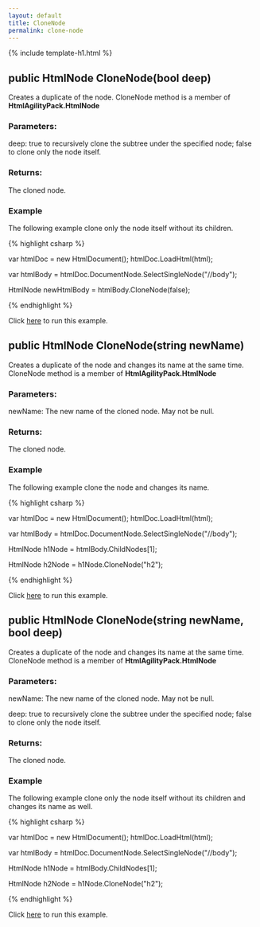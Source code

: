 ```yaml
---
layout: default
title: CloneNode
permalink: clone-node
---
```


{% include template-h1.html %}

## public HtmlNode CloneNode(bool deep)

Creates a duplicate of the node. CloneNode method is a member of **HtmlAgilityPack.HtmlNode**

### Parameters:

deep: true to recursively clone the subtree under the specified node; false to clone only the node itself.

### Returns:

The cloned node.

### Example

The following example clone only the node itself without its children.

{% highlight csharp %}

var htmlDoc = new HtmlDocument();
htmlDoc.LoadHtml(html);

var htmlBody = htmlDoc.DocumentNode.SelectSingleNode("//body");
		
HtmlNode newHtmlBody = htmlBody.CloneNode(false);

{% endhighlight %}

Click [here](https://dotnetfiddle.net/ETUR7Y) to run this example.

## public HtmlNode CloneNode(string newName)

Creates a duplicate of the node and changes its name at the same time. CloneNode method is a member of **HtmlAgilityPack.HtmlNode**

### Parameters:

newName: The new name of the cloned node. May not be null.

### Returns:

The cloned node.

### Example

The following example clone the node and changes its name.

{% highlight csharp %}

var htmlDoc = new HtmlDocument();
htmlDoc.LoadHtml(html);

var htmlBody = htmlDoc.DocumentNode.SelectSingleNode("//body");
		
HtmlNode h1Node = htmlBody.ChildNodes[1];

HtmlNode h2Node = h1Node.CloneNode("h2");

{% endhighlight %}

Click [here](https://dotnetfiddle.net/2bK3FZ) to run this example.

## public HtmlNode CloneNode(string newName, bool deep)

Creates a duplicate of the node and changes its name at the same time. CloneNode method is a member of **HtmlAgilityPack.HtmlNode**

### Parameters:

newName: The new name of the cloned node. May not be null.

deep: true to recursively clone the subtree under the specified node; false to clone only the node itself.

### Returns:

The cloned node.

### Example

The following example clone only the node itself without its children and changes its name as well.

{% highlight csharp %}

var htmlDoc = new HtmlDocument();
htmlDoc.LoadHtml(html);

var htmlBody = htmlDoc.DocumentNode.SelectSingleNode("//body");
		
HtmlNode h1Node = htmlBody.ChildNodes[1];

HtmlNode h2Node = h1Node.CloneNode("h2");

{% endhighlight %}

Click [here](https://dotnetfiddle.net/gblMur) to run this example.
